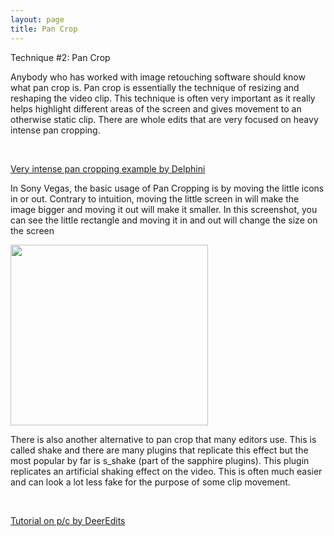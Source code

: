 ```yaml
---
layout: page
title: Pan Crop
---
```


Technique #2: Pan Crop

Anybody who has worked with image retouching software should know what pan crop is. Pan crop is essentially the technique of resizing and reshaping the video clip. This technique is often very important as it really helps highlight different areas of the screen and gives movement to an otherwise static clip. There are whole edits that are very focused on heavy intense pan cropping.

 

<a href="https://www.youtube.com/watch?v=nwAlGQefNrE">Very intense pan cropping example by Delphini</a>

In Sony Vegas, the basic usage of Pan Cropping is by moving the little icons in or out. Contrary to intuition, moving the little screen in will make the image bigger and moving it out will make it smaller. In this screenshot, you can see the little rectangle and moving it in and out will change the size on the screen

<img class="alignnone wp-image-55" src="https://allaboutpatrick.files.wordpress.com/2017/08/pc-tutorial.png?w=300" alt="" width="316" height="289" />

There is also another alternative to pan crop that many editors use. This is called shake and there are many plugins that replicate this effect but the most popular by far is s_shake (part of the sapphire plugins). This plugin replicates an artificial shaking effect on the video. This is often much easier and can look a lot less fake for the purpose of some clip movement.

 

<a href="https://www.youtube.com/watch?v=RhvyRF_d8as">Tutorial on p/c by DeerEdits</a>
